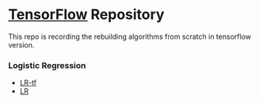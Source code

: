 # [TensorFlow](./https://www.tensorflow.org/get_started/get_started_for_beginners) Repository

This repo is recording the rebuilding algorithms from scratch in tensorflow version.

### Logistic Regression

- [LR-tf](./tf-LR/tensorflow_LR.ipynb)
- [LR](./tf-LR/Logistic%20Regression.ipynb)

